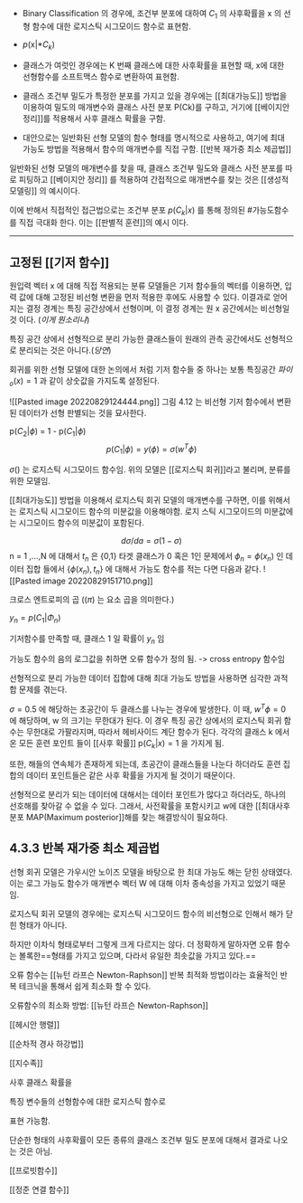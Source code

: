 - Binary Classification 의 경우에, 조건부 분포에 대하여 $C_{1}$ 의 사후확률을 x 의 선형 함수에 대한 로지스틱 시그모이드 함수로 표현함.
- *p*(x|*$C_{k}$)



- 클래스가 여럿인 경우에는 K 번째 클래스에 대한 사후확률을 표현할 때, x에 대한 선형함수를 소프트맥스 함수로 변환하여 표현함.

- 클래스 조건부 밀도가 특정한 분포를 가지고 있을 경우에는 [[최대가능도]] 방법을 이용하여 밀도의 매개변수와 클래스 사전 분포  P(Ck)를 구하고, 거기에 [[베이지안 정리]]를 적용해서 사후 클래스 확률을 구함.

- 대안으로는 일반화된 선형 모델의 함수 형태를 명시적으로 사용하고, 여기에 최대 가능도 방법을 적용해서 함수의 매개변수를 직접 구함. [[반복 재가중 최소 제곱법]]

일반화된 선형 모델의 매개변수를 찾을 때, 클래스 조건부 밀도와 클래스 사전 분포를 따로 피팅하고 [[베이지안 정리]] 를 적용하여 간접적으로 매개변수를 찾는 것은 [[생성적 모델링]] 의 예시이다.

이에 반해서 직접적인 접근법으로는 조건부 분포 $p(C_{k}|x)$  를 통해 정의된 #가능도함수 를 직접 극대화 한다. 이는 [[판별적 훈련]]의 예시 이다.

---------------

## 고정된 [[기저 함수]]

원입력 벡터 x 에 대해 직접 적용되는 분류 모델들은 기저 함수들의 벡터를 이용하면, 입력 값에 대해 고정된 비선형 변환을 먼저 적용한 후에도 사용할 수 있다. 이결과로 얻어지는 결정 경계는 특징 공간상에서 선형이며, 이 결정 경계는 원 x 공간에서는 비선형일 것 이다. (*이게 뭔소리냐*)

특징 공간 상에서 선형적으로 분리 가능한 클래스들이 원래의 관측 공간에서도 선형적으로 분리되는 것은 아니다.(*당연*)

회귀를 위한 선형 모델에 대한 논의에서 처럼 기저 함수들 중 하나는 보통 특징공간 $파이_{o}(x)=1$
과 같이 상숫값을 가지도록 설정된다.

![[Pasted image 20220829124444.png]]
그림 4.12 는 비선형 기저 함수에서 변환된 데이터가 선형 판별되는 것을 묘사한다.

p($C_{2}|\phi$) = 1 - p($C_{1}|\phi$)
$$p(C_{1}|\phi) = y(\phi) = \sigma(w^T\phi)$$

$\sigma( )$ 는 로지스틱 시그모이드 함수임. 
위의 모델은 [[로지스틱 회귀]]라고 불리며, 분류를 위한 모델임.

[[최대가능도]] 방법을 이용해서 로지스틱 회귀 모델의 매개변수를 구하면, 이를 위해서는 로지스틱 시그모이드 함수의 미분값을 이용해야함. 로지 스틱 시그모이드의 미분값에는 시그모이드 함수의 미분값이 포함된다.

$$d\sigma/da = \sigma(1-\sigma)$$
n = 1 ,...,N 에 대해서 $t_{n}$ 은 {0,1} 
타겟 클래스가 0 혹은 1인 문제에서 $\phi_{n} = \phi(x_{n})$ 인 데이터 집합 들에서 {$\phi(x_{n}), t_{n}$} 에 대해서 가능도 함수를 적는 다면 다음과 같다.
![[Pasted image 20220829151710.png]]


크로스 엔트로피의 곱
(($\pi$) 는  요소 곱을 의미한다.)

$y_{n} = p(C_{1}|\Phi_{n})$

기저함수를 만족할 때, 클래스 1 일 확률이 $y_{n}$ 임

가능도 함수의 음의 로그값을 취하면 오류 함수가 정의 됨. -> cross entropy 함수임

선형적으로 분리 가능한 데이터 집합에 대해 최대 가능도 방법을 사용하면 심각한 과적합 문제를 겪는다. 

$\sigma = 0.5$ 에 해당하는 초공간이 두 클래스를 나누는 경우에 발생한다. 이 때, $w^{T}\phi = 0$ 에 해당하며, w 의 크기는 무한대가 된다. 이 경우 특징 공간 상에서의 로지스틱 회귀 함수는 무한대로 가팔라지며, 따라서 헤비사이드 계단 함수가 된다. 각각의 클래스 k 에서 온 모든 훈련 포인트 들이 [[사후 확률]] p($C_{k}|x)=1$ 을 가지게 됨.  

또한, 해들의 연속체가 존재하게 되는데, 초공간이 클래스들을 나눈다 하더라도 훈련 집합의 데이터 포인트들은 같은 사후 확률을 가지게 될 것이기 때문이다. 


선형적으로 분리가 되는 데이터에 대해서는 데이터 포인트가 많다고 하더라도, 하나의 선호해를 찾아갈 수 없을 수 있다. 그래서, 사전확률을 포함시키고 w에 대한 [[최대사후분포 MAP(Maximum posterior]]해를 찾는 해결방식이 필요하다.

## 4.3.3 반복 재가중 최소 제곱법
선형 회귀 모델은 가우시안 노이즈 모델을 바탕으로 한 최대 가능도 해는 닫힌 상태였다. 이는 로그 가능도 함수가 매개변수 벡터 W 에 대해 이차 종속성을 가지고 있었기 때문임.

로지스틱 회귀 모델의 경우에는 로지스틱 시그모이드 함수의 비선형으로 인해서 해가 닫힌 형태가 아니다. 

하지만 이차식 형태로부터 그렇게 크게 다르지는 않다. 더 정확하게 말하자면 오류 함수는 볼록한==형태를 가지고 있으며, 다라서 유일한 최솟값을 가지고 있다.==

오류 함수는 [[뉴턴 라프슨 Newton-Raphson]] 반복 최적화 방법이라는 효율적인 반복 테크닉을 통해서 쉽게 최소화 할 수 있다.

오류함수의 최소화 방법: [[뉴턴 라프슨 Newton-Raphson]]

[[헤시안 행렬]]

[[순차적 경사 하강법]]

[[지수족]]


사후 클래스 확률을

특징 변수들의 선형함수에 대한 로지스틱 함수로 

표현 가능함.

단순한 형태의 사후확률이 모든 종류의 클래스 조건부 밀도 분포에 대해서 결과로 나오는 것은 아님.

[[프로빗함수]]

[[정준 연결 함수]]
